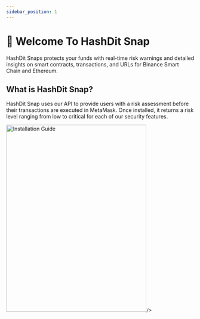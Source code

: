 ```yaml
---
sidebar_position: 1
---
```


# 👋 Welcome To HashDit Snap
HashDit Snaps protects your funds with real-time risk warnings and detailed insights on smart contracts, transactions, and URLs for Binance Smart Chain and Ethereum.

## What is HashDit Snap?

HashDit Snap uses our API to provide users with a risk assessment before their transactions are executed in MetaMask. Once installed, it returns a risk level ranging from low to critical for each of our security features.

<div      
    style={{
        display: 'flex',
        justifyContent: 'center',
        alignItems: 'center',
        paddingTop:"10px",
        paddingBottom:"30px",
      }}>
    <img
    src={require('./images/15.png').default}
    alt="Installation Guide"
    width="375" height="500"
    style={{
      borderRadius: "7px",
      border: "1px solid grey",
    }}
    
    />
</div>